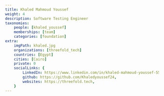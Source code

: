 ```yaml
---
title: Khaled Mahmoud Youssef
weight: 4
description: Software Testing Engineer
taxonomies:
    people: [khaled_youssef]
    memberships: [team]
    categories: [foundation]
extra:
    imgPath: khaled.jpg
    organizations: [threefold_tech]
    countries: [Egypt]
    cities: [Cairo]
    private: 0
    socialLinks: {
        LinkedIn: https://www.linkedin.com/in/khaled-mahmoud-youssef-555740180/,
        github: https://github.com/Khaledyoussef24,
        websites: https://threefold.tech,
    }
---
```


<!--

khaled is a passionate software test engineer with experience in software testing and automation using terratests , cypress and other technologies. And always curious to learn more.

--!?
